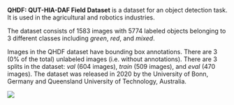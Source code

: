 **QHDF: QUT-HIA-DAF Field Dataset** is a dataset for an object detection task. It is used in the agricultural and robotics industries. 

The dataset consists of 1583 images with 5774 labeled objects belonging to 3 different classes including *green*, *red*, and *mixed*.

Images in the QHDF dataset have bounding box annotations. There are 3 (0% of the total) unlabeled images (i.e. without annotations). There are 3 splits in the dataset: *val* (604 images), *train* (509 images), and *eval* (470 images). The dataset was released in 2020 by the University of Bonn, Germany and  Queensland University of Technology, Australia.

<img src="https://github.com/dataset-ninja/qudf/raw/main/visualizations/poster.png">
